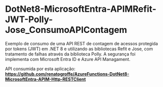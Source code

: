 # DotNet8-MicrosoftEntra-APIMRefit-JWT-Polly-Jose_ConsumoAPIContagem
Exemplo de consumo de uma API REST de contagem de acessos protegida por tokens (JWT) em .NET 8 e utilizando as bibliotecas Refit e Jose, com tratamento de falhas através da biblioteca Polly. A segurança foi implementa com Microsoft Entra ID e Azure API Managament.

API consumida por esta aplicação:
**https://github.com/renatogroffe/AzureFunctions-DotNet8-MicrosoftEntra-APIM-Http-RESTClient**
